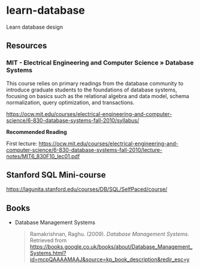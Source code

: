 # learn-database
Learn database design

## Resources

### MIT - Electrical Engineering and Computer Science » Database Systems

This course relies on primary readings from the database community to introduce graduate students to the foundations of database systems, focusing on basics such as the relational algebra and data model, schema normalization, query optimization, and transactions.

https://ocw.mit.edu/courses/electrical-engineering-and-computer-science/6-830-database-systems-fall-2010/syllabus/

**Recommended Reading**

First lecture: https://ocw.mit.edu/courses/electrical-engineering-and-computer-science/6-830-database-systems-fall-2010/lecture-notes/MIT6_830F10_lec01.pdf

## Stanford SQL Mini-course

https://lagunita.stanford.edu/courses/DB/SQL/SelfPaced/course/


## Books
- Database Management Systems
  > Ramakrishnan, Raghu. (2009). *Database Management Systems*. Retrieved from https://books.google.co.uk/books/about/Database_Management_Systems.html?id=mcpQAAAAMAAJ&source=kp_book_description&redir_esc=y
